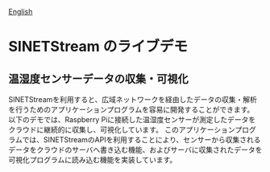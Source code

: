 <!--
Copyright (C) 2020 National Institute of Informatics

Licensed to the Apache Software Foundation (ASF) under one
or more contributor license agreements.  See the NOTICE file
distributed with this work for additional information
regarding copyright ownership.  The ASF licenses this file
to you under the Apache License, Version 2.0 (the
"License"); you may not use this file except in compliance
with the License.  You may obtain a copy of the License at

  http://www.apache.org/licenses/LICENSE-2.0

Unless required by applicable law or agreed to in writing,
software distributed under the License is distributed on an
"AS IS" BASIS, WITHOUT WARRANTIES OR CONDITIONS OF ANY
KIND, either express or implied.  See the License for the
specific language governing permissions and limitations
under the License.
-->

[English](livedemo.en.md)

# SINETStream のライブデモ

## 温湿度センサーデータの収集・可視化

SINETStreamを利用すると、広域ネットワークを経由したデータの収集・解析を行うためのアプリケーションプログラムを容易に開発することができます。
以下のデモでは、Raspberry Piに接続した温湿度センサーが測定したデータをクラウドに継続的に収集し、可視化しています。
このアプリケーションプログラムでは、SINETStreamのAPIを利用することにより、センサーから収集されるデータをクラウドのサーバへ書き込む機能、およびサーバに収集されたデータを可視化プログラムに読み込む機能を実装しています。

<canvas id="myChart1" width="600" height="250"></canvas>
<canvas id="myChart2" width="600" height="250"></canvas>

<script src="https://cdnjs.cloudflare.com/ajax/libs/moment.js/2.24.0/moment.js"></script>
<script src="https://cdn.jsdelivr.net/npm/chart.js@2.9.3/dist/Chart.min.js" integrity="sha256-R4pqcOYV8lt7snxMQO/HSbVCFRPMdrhAFMH+vr9giYI=" crossorigin="anonymous"></script>
<script type="text/javascript" src="https://github.com/nagix/chartjs-plugin-colorschemes/releases/download/v0.4.0/chartjs-plugin-colorschemes.min.js"></script>
<script src="https://code.jquery.com/jquery-3.4.1.min.js"></script>
<script src="{{ '/docs/livedemo/livedemo.js' | relative_url }}"></script>
